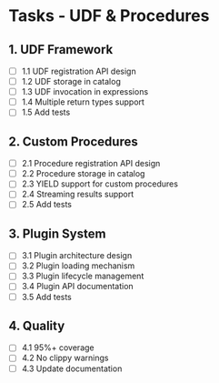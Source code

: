 # Tasks - UDF & Procedures

## 1. UDF Framework
- [ ] 1.1 UDF registration API design
- [ ] 1.2 UDF storage in catalog
- [ ] 1.3 UDF invocation in expressions
- [ ] 1.4 Multiple return types support
- [ ] 1.5 Add tests

## 2. Custom Procedures
- [ ] 2.1 Procedure registration API design
- [ ] 2.2 Procedure storage in catalog
- [ ] 2.3 YIELD support for custom procedures
- [ ] 2.4 Streaming results support
- [ ] 2.5 Add tests

## 3. Plugin System
- [ ] 3.1 Plugin architecture design
- [ ] 3.2 Plugin loading mechanism
- [ ] 3.3 Plugin lifecycle management
- [ ] 3.4 Plugin API documentation
- [ ] 3.5 Add tests

## 4. Quality
- [ ] 4.1 95%+ coverage
- [ ] 4.2 No clippy warnings
- [ ] 4.3 Update documentation

